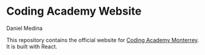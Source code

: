 # Coding Academy Website
Daniel Medina

This repository contains the official website for [Coding Academy Monterrey](https://codingacademy.mx). It is built with React.
